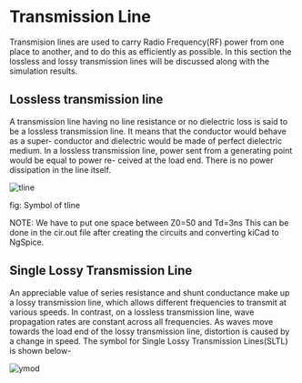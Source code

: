 # Transmission Line

Transmision lines are used to carry Radio Frequency(RF) power from one place to
another, and to do this as efficiently as possible.
In this section the lossless and lossy transmission lines will be discussed along
with the simulation results.

## Lossless transmission line
A transmission line having no line resistance or no dielectric loss is said to be a
lossless transmission line. It means that the conductor would behave as a super-
conductor and dielectric would be made of perfect dielectric medium. In a lossless
transmission line, power sent from a generating point would be equal to power re-
ceived at the load end. There is no power dissipation in the line itself.


![tline](https://user-images.githubusercontent.com/43288153/184139198-e25e1e59-3b3f-415c-bf7d-99ebee4eb601.png)

fig: Symbol of tline


NOTE: We have to put one space between Z0=50 and Td=3ns
This can be done in the cir.out file after creating the circuits and converting kiCad
to NgSpice.

## Single Lossy Transmission Line
An appreciable value of series resistance and shunt conductance make up a lossy
transmission line, which allows different frequencies to transmit at various speeds.
In contrast, on a lossless transmission line, wave propagation rates are constant
across all frequencies. As waves move towards the load end of the lossy transmission
line, distortion is caused by a change in speed.
The symbol for Single Lossy Transmission Lines(SLTL) is shown below-

![ymod](https://user-images.githubusercontent.com/43288153/184139539-ed4eac77-934a-423c-8f7b-2cba4daf42d1.png)
